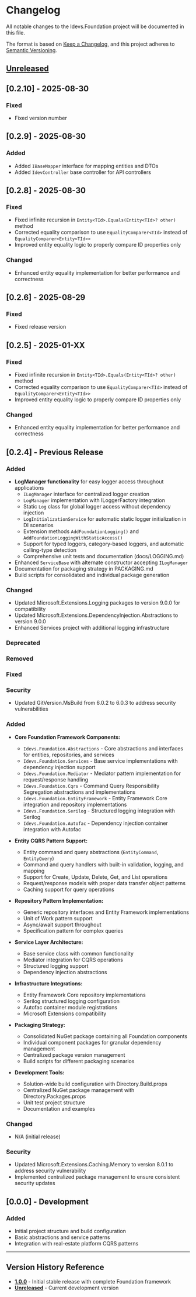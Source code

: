 # Changelog

All notable changes to the Idevs.Foundation project will be documented in this file.

The format is based on [Keep a Changelog](https://keepachangelog.com/en/1.0.0/),
and this project adheres to [Semantic Versioning](https://semver.org/spec/v2.0.0.html).

## [Unreleased]

## [0.2.10] - 2025-08-30

### Fixed
- Fixed version number

## [0.2.9] - 2025-08-30

### Added
- Added `IBaseMapper` interface for mapping entities and DTOs
- Added `IdevController` base controller for API controllers

## [0.2.8] - 2025-08-30

### Fixed
- Fixed infinite recursion in `Entity<TId>.Equals(Entity<TId>? other)` method
- Corrected equality comparison to use `EqualityComparer<TId>` instead of `EqualityComparer<Entity<TId>>`
- Improved entity equality logic to properly compare ID properties only

### Changed
- Enhanced entity equality implementation for better performance and correctness

## [0.2.6] - 2025-08-29

### Fixed
- Fixed release version

## [0.2.5] - 2025-01-XX

### Fixed
- Fixed infinite recursion in `Entity<TId>.Equals(Entity<TId>? other)` method
- Corrected equality comparison to use `EqualityComparer<TId>` instead of `EqualityComparer<Entity<TId>>`
- Improved entity equality logic to properly compare ID properties only

### Changed
- Enhanced entity equality implementation for better performance and correctness

## [0.2.4] - Previous Release

### Added
- **LogManager functionality** for easy logger access throughout applications
  - `ILogManager` interface for centralized logger creation
  - `LogManager` implementation with ILoggerFactory integration
  - Static `Log` class for global logger access without dependency injection
  - `LogInitializationService` for automatic static logger initialization in DI scenarios
  - Extension methods `AddFoundationLogging()` and `AddFoundationLoggingWithStaticAccess()`
  - Support for typed loggers, category-based loggers, and automatic calling-type detection
  - Comprehensive unit tests and documentation (docs/LOGGING.md)
- Enhanced `ServiceBase` with alternate constructor accepting `ILogManager`
- Documentation for packaging strategy in PACKAGING.md
- Build scripts for consolidated and individual package generation

### Changed
- Updated Microsoft.Extensions.Logging packages to version 9.0.0 for compatibility
- Updated Microsoft.Extensions.DependencyInjection.Abstractions to version 9.0.0
- Enhanced Services project with additional logging infrastructure

### Deprecated

### Removed

### Fixed

### Security
- Updated GitVersion.MsBuild from 6.0.2 to 6.0.3 to address security vulnerabilities

### Added
- **Core Foundation Framework Components:**
  - `Idevs.Foundation.Abstractions` - Core abstractions and interfaces for entities, repositories, and services
  - `Idevs.Foundation.Services` - Base service implementations with dependency injection support
  - `Idevs.Foundation.Mediator` - Mediator pattern implementation for request/response handling
  - `Idevs.Foundation.Cqrs` - Command Query Responsibility Segregation abstractions and implementations
  - `Idevs.Foundation.EntityFramework` - Entity Framework Core integration and repository implementations
  - `Idevs.Foundation.Serilog` - Structured logging integration with Serilog
  - `Idevs.Foundation.Autofac` - Dependency injection container integration with Autofac

- **Entity CQRS Pattern Support:**
  - Entity command and query abstractions (`EntityCommand`, `EntityQuery`)
  - Command and query handlers with built-in validation, logging, and mapping
  - Support for Create, Update, Delete, Get, and List operations
  - Request/response models with proper data transfer object patterns
  - Caching support for query operations

- **Repository Pattern Implementation:**
  - Generic repository interfaces and Entity Framework implementations
  - Unit of Work pattern support
  - Async/await support throughout
  - Specification pattern for complex queries

- **Service Layer Architecture:**
  - Base service class with common functionality
  - Mediator integration for CQRS operations
  - Structured logging support
  - Dependency injection abstractions

- **Infrastructure Integrations:**
  - Entity Framework Core repository implementations
  - Serilog structured logging configuration
  - Autofac container module registrations
  - Microsoft Extensions compatibility

- **Packaging Strategy:**
  - Consolidated NuGet package containing all Foundation components
  - Individual component packages for granular dependency management
  - Centralized package version management
  - Build scripts for different packaging scenarios

- **Development Tools:**
  - Solution-wide build configuration with Directory.Build.props
  - Centralized NuGet package management with Directory.Packages.props
  - Unit test project structure
  - Documentation and examples

### Changed
- N/A (initial release)

### Security
- Updated Microsoft.Extensions.Caching.Memory to version 8.0.1 to address security vulnerability
- Implemented centralized package management to ensure consistent security updates

## [0.0.0] - Development

### Added
- Initial project structure and build configuration
- Basic abstractions and service patterns
- Integration with real-estate platform CQRS patterns

---

## Version History Reference

- **[1.0.0]** - Initial stable release with complete Foundation framework
- **[Unreleased]** - Current development version

[unreleased]: https://github.com/Idevswork/idevs-foundation/compare/v1.0.0...HEAD
[1.0.0]: https://github.com/Idevswork/idevs-foundation/releases/tag/v1.0.0
